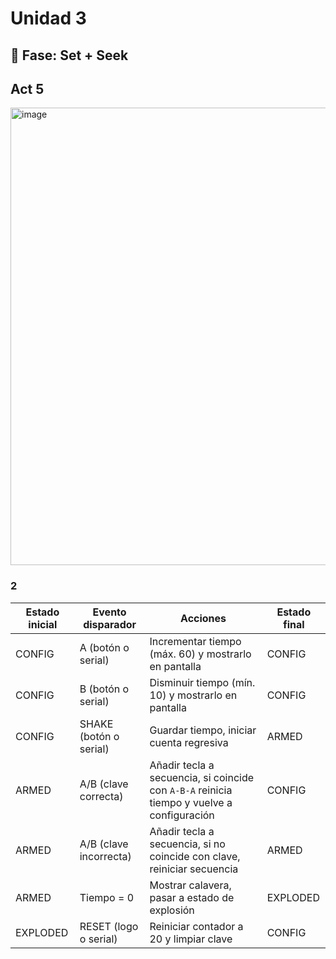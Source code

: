 # Unidad 3

## 🔎 Fase: Set + Seek


## Act 5 

<img width="1433" height="732" alt="image" src="https://github.com/user-attachments/assets/5ebf9ad7-34ad-408d-9789-b3feb7e646de" />

### 2 

| Estado inicial | Evento disparador      | Acciones                                                                                   | Estado final |
| -------------- | ---------------------- | ------------------------------------------------------------------------------------------ | ------------ |
| CONFIG         | A (botón o serial)     | Incrementar tiempo (máx. 60) y mostrarlo en pantalla                                       | CONFIG       |
| CONFIG         | B (botón o serial)     | Disminuir tiempo (mín. 10) y mostrarlo en pantalla                                         | CONFIG       |
| CONFIG         | SHAKE (botón o serial) | Guardar tiempo, iniciar cuenta regresiva                                                   | ARMED        |
| ARMED          | A/B (clave correcta)   | Añadir tecla a secuencia, si coincide con `A-B-A` reinicia tiempo y vuelve a configuración | CONFIG       |
| ARMED          | A/B (clave incorrecta) | Añadir tecla a secuencia, si no coincide con clave, reiniciar secuencia                    | ARMED        |
| ARMED          | Tiempo = 0             | Mostrar calavera, pasar a estado de explosión                                              | EXPLODED     |
| EXPLODED       | RESET (logo o serial)  | Reiniciar contador a 20 y limpiar clave                                                    | CONFIG       |



